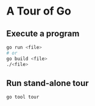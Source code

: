 # A Tour of Go

## Execute a program

```sh
go run <file>
# or
go build <file>
./<file>
```

## Run stand-alone tour

```sh
go tool tour
```